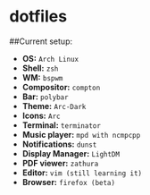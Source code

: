 # dotfiles
##Current setup:
* **OS:** `Arch Linux`
* **Shell:** `zsh`
* **WM:** `bspwm`
* **Compositor:** `compton`
* **Bar:** `polybar`
* **Theme:** `Arc-Dark`
* **Icons:** `Arc`
* **Terminal:** `terminator`
* **Music player:** `mpd with ncmpcpp`
* **Notifications:** `dunst`
* **Display Manager:** `LightDM`
* **PDF viewer:** `zathura`
* **Editor:** `vim (still learning it)`
* **Browser:** `firefox (beta)`

